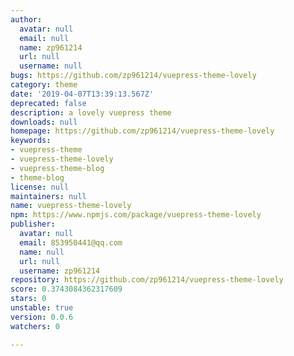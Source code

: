 ```yaml
---
author:
  avatar: null
  email: null
  name: zp961214
  url: null
  username: null
bugs: https://github.com/zp961214/vuepress-theme-lovely
category: theme
date: '2019-04-07T13:39:13.567Z'
deprecated: false
description: a lovely vuepress theme
downloads: null
homepage: https://github.com/zp961214/vuepress-theme-lovely
keywords:
- vuepress-theme
- vuepress-theme-lovely
- vuepress-theme-blog
- theme-blog
license: null
maintainers: null
name: vuepress-theme-lovely
npm: https://www.npmjs.com/package/vuepress-theme-lovely
publisher:
  avatar: null
  email: 853950441@qq.com
  name: null
  url: null
  username: zp961214
repository: https://github.com/zp961214/vuepress-theme-lovely
score: 0.3743084362317609
stars: 0
unstable: true
version: 0.0.6
watchers: 0

---
```


